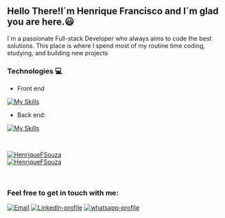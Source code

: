 <h2><Strong> Hello There!I´m Henrique Francisco and I´m glad you are here.😃</strong></h2> 

<p>I´m a passionate Full-stack Developer who always aims to code the best solutions.
This place is where I spend most of my routine time coding, studying, and building new projects</p>

<h3>Technologies 💻</h3>

- Front end

[![My Skills](https://skillicons.dev/icons?i=html,css,js,ts,react,next,styledcomponents,tailwind,materialui)](https://skillicons.dev)

- Back end:

[![My Skills](https://skillicons.dev/icons?i=nodejs,express,docker,postgres,sequelize,supabase,mongodb)](https://skillicons.dev)

<br />

[![HenriqueFSouza](https://github-readme-stats.vercel.app/api/top-langs/?username=HenriqueFSouza&hide=html&layout=compact&theme=dark)](https://github.com/HenriqueFSouza/) 
<br />
[![HenriqueFSouza](https://github-readme-stats.vercel.app/api?username=HenriqueFSouza&theme=dark&show_icons=true)](https://github.com/HenriqueFSouza/)

<br />

<h3> Feel free to get in touch with me:</h3>

<div>
<a href="mailto:henriquesouza432@outlook.com"><img src="https://img.shields.io/badge/Microsoft_Outlook-0078D4?style=for-the-badge&logo=microsoft-outlook&logoColor=white" alt="Email"></a> 
<a href='https://www.linkedin.com/in/henrique-francisco-souza/' target="_blank" /><img src="https://img.shields.io/badge/LinkedIn-0077B5?style=for-the-badge&logo=linkedin&logoColor=white" alt="Linkedln-profile"></a>  
<a href='https://api.whatsapp.com/send?phone=17996114681'><img src="https://img.shields.io/badge/WhatsApp-25D366?style=for-the-badge&logo=whatsapp&logoColor=white" alt="whatsapp-profile"></a>
</div>

